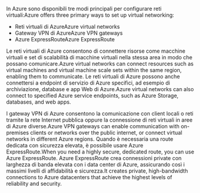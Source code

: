 <span data-ttu-id="d1809-101">In Azure sono disponibili tre modi principali per configurare reti virtuali:</span><span class="sxs-lookup"><span data-stu-id="d1809-101">Azure offers three primary ways to set up virtual networking:</span></span>

- <span data-ttu-id="d1809-102">Reti virtuali di Azure</span><span class="sxs-lookup"><span data-stu-id="d1809-102">Azure virtual networks</span></span>
- <span data-ttu-id="d1809-103">Gateway VPN di Azure</span><span class="sxs-lookup"><span data-stu-id="d1809-103">Azure VPN gateways</span></span>
- <span data-ttu-id="d1809-104">Azure ExpressRoute</span><span class="sxs-lookup"><span data-stu-id="d1809-104">Azure ExpressRoute</span></span>

<span data-ttu-id="d1809-105">Le reti virtuali di Azure consentono di connettere risorse come macchine virtuali e set di scalabilità di macchine virtuali nella stessa area in modo che possano comunicare.</span><span class="sxs-lookup"><span data-stu-id="d1809-105">Azure virtual networks can connect resources such as virtual machines and virtual machine scale sets within the same region, enabling them to communicate.</span></span> <span data-ttu-id="d1809-106">Le reti virtuali di Azure possono anche connettersi a endpoint di servizio di Azure specifici, ad esempio di archiviazione, database e app Web di Azure.</span><span class="sxs-lookup"><span data-stu-id="d1809-106">Azure virtual networks can also connect to specified Azure service endpoints, such as Azure Storage, databases, and web apps.</span></span>

<span data-ttu-id="d1809-107">I gateway VPN di Azure consentono la comunicazione con client locali o reti tramite la rete Internet pubblica oppure la connessione di reti virtuali in aree di Azure diverse.</span><span class="sxs-lookup"><span data-stu-id="d1809-107">Azure VPN gateways can enable communication with on-premises clients or networks over the public internet, or connect virtual networks in different Azure regions.</span></span> <span data-ttu-id="d1809-108">Quando è necessaria una route dedicata con sicurezza elevata, è possibile usare Azure ExpressRoute.</span><span class="sxs-lookup"><span data-stu-id="d1809-108">When you need a highly secure, dedicated route, you can use Azure ExpressRoute.</span></span> <span data-ttu-id="d1809-109">Azure ExpressRoute crea connessioni private con larghezza di banda elevata con i data center di Azure, assicurando così i massimi livelli di affidabilità e sicurezza.</span><span class="sxs-lookup"><span data-stu-id="d1809-109">It creates private, high-bandwidth connections to Azure datacenters that achieve the highest levels of reliability and security.</span></span>
